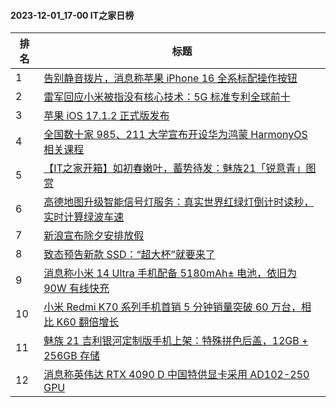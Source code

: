 #### 2023-12-01_17-00  IT之家日榜

| 排名 | 标题|
| --- | ---|
| 1 | [告别静音拨片，消息称苹果 iPhone 16 全系标配操作按钮](https://www.ithome.com/0/736/295.htm) |
| 2 | [雷军回应小米被指没有核心技术：5G 标准专利全球前十](https://www.ithome.com/0/736/210.htm) |
| 3 | [苹果 iOS 17.1.2 正式版发布](https://www.ithome.com/0/736/257.htm) |
| 4 | [全国数十家 985、211 大学宣布开设华为鸿蒙 HarmonyOS 相关课程](https://www.ithome.com/0/736/349.htm) |
| 5 | [【IT之家开箱】如初春嫩叶，蓄势待发：魅族21「锐意青」图赏](https://www.ithome.com/0/736/189.htm) |
| 6 | [高德地图升级智能信号灯服务：真实世界红绿灯倒计时读秒，实时计算绿波车速](https://www.ithome.com/0/736/196.htm) |
| 7 | [新浪宣布除夕安排放假](https://www.ithome.com/0/736/368.htm) |
| 8 | [致态预告新款 SSD：“超大杯”就要来了](https://www.ithome.com/0/736/195.htm) |
| 9 | [消息称小米 14 Ultra 手机配备 5180mAh± 电池，依旧为 90W 有线快充](https://www.ithome.com/0/736/238.htm) |
| 10 | [小米 Redmi K70 系列手机首销 5 分钟销量突破 60 万台，相比 K60 翻倍增长](https://www.ithome.com/0/736/354.htm) |
| 11 | [魅族 21 吉利银河定制版手机上架：特殊拼色后盖，12GB + 256GB 存储](https://www.ithome.com/0/736/192.htm) |
| 12 | [消息称英伟达 RTX 4090 D 中国特供显卡采用 AD102-250 GPU](https://www.ithome.com/0/736/249.htm) |
